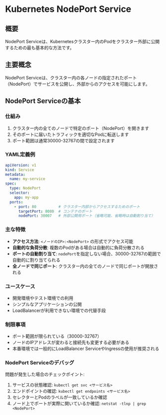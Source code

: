 # Kubernetes NodePort Service

## 概要
NodePort Serviceは、Kubernetesクラスター内のPodをクラスター外部に公開するための最も基本的な方法です。

## 主要概念
NodePort Serviceは、クラスター内の各ノードの指定されたポート（NodePort）でサービスを公開し、外部からのアクセスを可能にします。

## NodePort Serviceの基本

### 仕組み
1. クラスター内の全てのノードで特定のポート（NodePort）を開きます
2. そのポートに届いたトラフィックを適切なPodに転送します
3. ポート範囲は通常30000-32767の間で設定されます

### YAML定義例

```yaml
apiVersion: v1
kind: Service
metadata:
  name: my-service
spec:
  type: NodePort
  selector:
    app: my-app
  ports:
    - port: 80          # クラスター内部からアクセスするためのポート
      targetPort: 8080  # コンテナのポート
      nodePort: 30007   # 外部公開用ポート（省略可能、省略時は自動割り当て）
```

### 主な特徴

- **アクセス方法**: `<ノードのIP>:<NodePort>` の形式でアクセス可能
- **自動的な負荷分散**: 複数のPodがある場合は自動的に負荷分散される
- **ポートの自動割り当て**: `nodePort`を指定しない場合、30000-32767の範囲で自動的に割り当てられる
- **全ノードで同じポート**: クラスター内の全てのノードで同じポートが開放される

### ユースケース

- 開発環境やテスト環境での利用
- シンプルなアプリケーションの公開
- LoadBalancerが利用できない環境での代替手段

### 制限事項

- ポート範囲が限られている（30000-32767）
- ノードのIPアドレスが変わると接続先も変更する必要がある
- 本番環境では一般的にLoadBalancer ServiceやIngressの使用が推奨される

### NodePort Serviceのデバッグ

問題が発生した場合のチェックポイント:

1. サービスの状態確認: `kubectl get svc <サービス名>`
2. エンドポイントの確認: `kubectl get endpoints <サービス名>`
3. セレクターとPodのラベルが一致しているか確認
4. ノード上でポートが実際に開いているか確認: `netstat -tlnp | grep <NodePort>`
